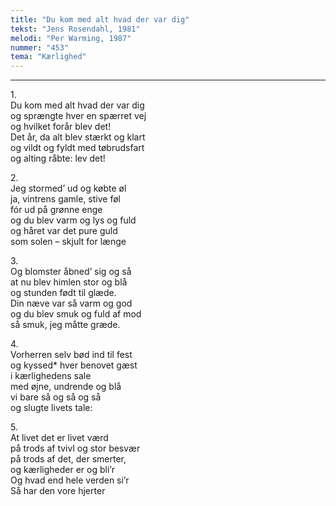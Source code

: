 ```yaml
---
title: "Du kom med alt hvad der var dig"
tekst: "Jens Rosendahl, 1981"
melodi: "Per Warming, 1987"
nummer: "453"
tema: "Kærlighed"
---
```


***

1.<br>
Du kom med alt hvad der var dig<br>
og sprængte hver en spærret vej<br>
og hvilket forår blev det!<br>
Det år, da alt blev stærkt og klart<br>
og vildt og fyldt med tøbrudsfart<br>
og alting råbte: lev det!<br>

2.<br>
Jeg stormed’ ud og købte øl<br>
ja, vintrens gamle, stive føl<br>
fór ud på grønne enge<br>
og du blev varm og lys og fuld<br>
og håret var det pure guld<br>
som solen – skjult for længe<br>

3.<br>
Og blomster åbned’ sig og så<br>
at nu blev himlen stor og blå<br>
og stunden født til glæde.<br>
Din næve var så varm og god<br>
og du blev smuk og fuld af mod<br>
så smuk, jeg måtte græde.<br>

4.<br>
Vorherren selv bød ind til fest<br>
og kyssed* hver benovet gæst<br>
i kærlighedens sale<br>
med øjne, undrende og blå<br>
vi bare så og så og så<br>
og slugte livets tale:<br>

5.<br>
At livet det er livet værd<br>
på trods af tvivl og stor besvær<br>
på trods af det, der smerter,<br>
og kærligheder er og bli’r<br>
Og hvad end hele verden si’r<br>
Så har den vore hjerter<br>
